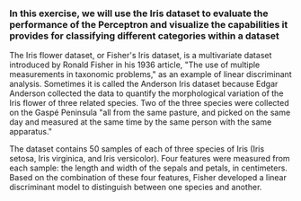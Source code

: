 ### **In this exercise, we will use the Iris dataset to evaluate the performance of the Perceptron and visualize the capabilities it provides for classifying different categories within a dataset**

The Iris flower dataset, or Fisher's Iris dataset, is a multivariate dataset introduced by Ronald Fisher in his 1936 article, "The use of multiple measurements in taxonomic problems," as an example of linear discriminant analysis. Sometimes it is called the Anderson Iris dataset because Edgar Anderson collected the data to quantify the morphological variation of the Iris flower of three related species. Two of the three species were collected on the Gaspé Peninsula "all from the same pasture, and picked on the same day and measured at the same time by the same person with the same apparatus."

The dataset contains 50 samples of each of three species of Iris (Iris setosa, Iris virginica, and Iris versicolor). Four features were measured from each sample: the length and width of the sepals and petals, in centimeters. Based on the combination of these four features, Fisher developed a linear discriminant model to distinguish between one species and another.
